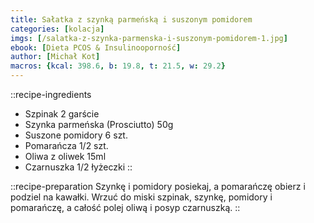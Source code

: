 ```yaml
---
title: Sałatka z szynką parmeńską i suszonym pomidorem
categories: [kolacja]
imgs: [/salatka-z-szynka-parmenska-i-suszonym-pomidorem-1.jpg]
ebook: [Dieta PCOS & Insulinooporność]
author: [Michał Kot]
macros: {kcal: 398.6, b: 19.8, t: 21.5, w: 29.2}
---
```

::recipe-ingredients
- Szpinak 2 garście
- Szynka parmeńska (Prosciutto) 50g
- Suszone pomidory 6 szt.
- Pomarańcza 1/2 szt.
- Oliwa z oliwek 15ml
- Czarnuszka 1/2 łyżeczki
::

::recipe-preparation
Szynkę i pomidory posiekaj, a pomarańczę obierz i podziel na kawałki.
Wrzuć do miski szpinak, szynkę, pomidory i pomarańczę, a całość polej oliwą i posyp czarnuszką.
::